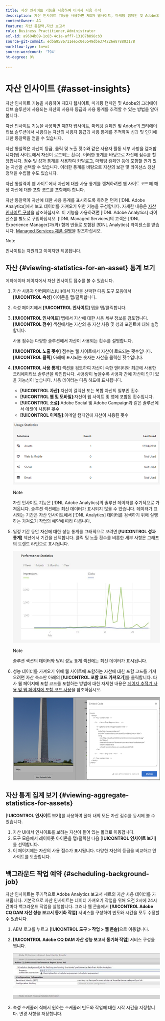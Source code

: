 ```yaml
---
title: 자산 인사이트 기능을 사용하여 이미지 사용 추적
description: 자산 인사이트 기능을 사용하면 제3자 웹사이트, 마케팅 캠페인 및 Adobe의 크리에이티브 솔루션에 사용되는 이미지의 사용자 등급과 사용 통계를 추적할 수 있습니다.
contentOwner: AG
feature: 자산 통찰력,자산 보고서
role: Business Practitioner,Administrator
exl-id: a9604b09-1c83-4c1e-aff7-13107b898cb3
source-git-commit: edba9586711ee5c0e5549dbe374226e878803178
workflow-type: tm+mt
source-wordcount: '794'
ht-degree: 0%

---
```


# 자산 인사이트 {#asset-insights}

자산 인사이트 기능을 사용하여 제3자 웹사이트, 마케팅 캠페인 및 Adobe의 크리에이티브 솔루션에 사용되는 자산의 사용자 등급과 사용 통계를 추적할 수 있는 방법을 알아봅니다.

자산 인사이트 기능을 사용하면 제3자 웹사이트, 마케팅 캠페인 및 Adobe의 크리에이티브 솔루션에서 사용되는 자산의 사용자 등급과 사용 통계를 추적하여 성과 및 인기에 대한 통찰력을 얻을 수 있습니다.

자산 통찰력은 자산이 등급, 클릭 및 노출 횟수와 같은 사용자 활동 세부 사항을 캡처합니다(웹 사이트에서 자산이 로드되는 횟수). 이러한 통계를 바탕으로 자산에 점수를 할당합니다. 점수 및 성과 통계를 사용하여 카탈로그, 마케팅 캠페인 등에 포함할 인기 있는 자산을 선택할 수 있습니다. 이러한 통계를 바탕으로 자산의 보관 및 라이선스 갱신 정책을 수립할 수도 있습니다.

자산 통찰력이 웹 사이트에서 자산에 대한 사용 통계를 캡처하려면 웹 사이트 코드에 해당 자산에 대한 포함 코드를 포함해야 합니다.

자산 통찰력이 자산에 대한 사용 통계를 표시하도록 하려면 먼저 [!DNL Adobe Analytics]에서 보고 데이터를 가져오기 위한 기능을 구성합니다. 자세한 내용은 [자산 인사이트 구성](touch-ui-configuring-asset-insights.md)을 참조하십시오. 이 기능을 사용하려면 [!DNL Adobe Analytics] 라이선스를 별도로 구입하십시오. [!DNL Managed Services]의 고객은 [!DNL Experience Manager]과(와) 함께 번들로 포함된 [!DNL Analytics] 라이센스를 받습니다. [Managed Services 제품 설명](https://helpx.adobe.com/legal/product-descriptions/adobe-experience-manager-managed-services.html)을 참조하십시오.

>[!NOTE]
>
>인사이트는 지원되고 이미지만 제공됩니다.

## 자산 {#viewing-statistics-for-an-asset} 통계 보기

메타데이터 페이지에서 자산 인사이트 점수를 볼 수 있습니다.

1. 자산 사용자 인터페이스(UI)에서 자산을 선택한 다음 도구 모음에서 **[!UICONTROL 속성]** 아이콘을 탭/클릭합니다.
1. 속성 페이지에서 **[!UICONTROL 인사이트]** 탭을 탭/클릭합니다.
1. **[!UICONTROL 인사이트]** 탭에서 자산에 대한 사용 세부 정보를 검토합니다. **[!UICONTROL 점수]** 섹션에서는 자산의 총 자산 사용 및 성과 포인트에 대해 설명합니다.

   사용 점수는 다양한 솔루션에서 자산이 사용되는 횟수를 설명합니다.

   **[!UICONTROL 노출 횟수]** 점수는 웹 사이트에서 자산이 로드되는 횟수입니다. **[!UICONTROL 클릭]** 아래에 표시되는 숫자는 자산을 클릭한 횟수입니다.

1. **[!UICONTROL 사용 통계]** 섹션을 검토하여 자산이 속한 엔티티와 최근에 사용한 크리에이티브 솔루션을 확인합니다. 사용량이 높을수록 사용자 간에 자산이 인기 있을 가능성이 높습니다. 사용 데이터는 다음 헤드에 표시됩니다.

   * **[!UICONTROL 자산]**:자산이 컬렉션 또는 복합 자산의 일부인 횟수
   * **[!UICONTROL 웹 및 모바일]**:자산이 웹 사이트 및 앱에 포함된 횟수입니다.
   * **[!UICONTROL 소셜]**:Adobe Social 및 Adobe Campaign과 같은 솔루션에서 에셋이 사용된 횟수
   * **[!UICONTROL 이메일]**:이메일 캠페인에 자산이 사용된 횟수

   ![usage_statistics](assets/usage_statistics.png)

   >[!NOTE]
   >
   >자산 인사이트 기능은 [!DNL Adobe Analytics]의 솔루션 데이터를 주기적으로 가져옵니다. 솔루션 섹션에는 최신 데이터가 표시되지 않을 수 있습니다. 데이터가 표시되는 기간은 자산 인사이트에서 [!DNL Analytics] 데이터를 검색하기 위해 실행하는 가져오기 작업의 예약에 따라 다릅니다.

1. 일정 기간 동안 자산에 대한 성능 통계를 그래픽으로 보려면 **[!UICONTROL 성과 통계]** 섹션에서 기간을 선택합니다. 클릭 및 노출 횟수를 비롯한 세부 사항은 그래프의 트렌드 라인으로 표시됩니다.

   ![chlimage_1-3](assets/chlimage_1-3.jpeg)

   >[!NOTE]
   >
   >솔루션 섹션의 데이터와 달리 성능 통계 섹션에는 최신 데이터가 표시됩니다.

1. 성능 데이터를 가져오기 위해 웹 사이트에 포함하는 자산에 대한 포함 코드를 가져오려면 자산 축소판 아래의 **[!UICONTROL 포함 코드 가져오기]**&#x200B;를 클릭합니다. 타사 웹 페이지에 포함 코드를 포함하는 방법에 대한 자세한 내용은 [페이지 추적기 사용 및 웹 페이지에 포함 코드 사용](touch-ui-using-page-tracker.md)을 참조하십시오.

   ![chlimage_1-303](assets/chlimage_1-303.png)

## 자산 통계 집계 보기 {#viewing-aggregate-statistics-for-assets}

**[!UICONTROL 인사이트 보기]**&#x200B;를 사용하여 폴더 내의 모든 자산 점수를 동시에 볼 수 있습니다.

1. 자산 UI에서 인사이트를 보려는 자산이 들어 있는 폴더로 이동합니다.
1. 도구 모음에서 레이아웃 아이콘을 탭/클릭한 다음 **[!UICONTROL 인사이트 보기]**&#x200B;를 선택합니다.
1. 이 페이지에는 자산의 사용 점수가 표시됩니다. 다양한 자산의 등급을 비교하고 인사이트를 도출합니다.

## 백그라운드 작업 예약 {#scheduling-background-job}

자산 인사이트는 주기적으로 Adobe Analytics 보고서 세트의 자산 사용 데이터를 가져옵니다. 기본적으로 자산 인사이트는 데이터 가져오기 작업을 위해 오전 2시에 24시간마다 백그라운드 작업을 실행합니다. 그러나 웹 콘솔에서 **[!UICONTROL Adobe CQ DAM 자산 성능 보고서 동기화 작업]** 서비스를 구성하여 빈도와 시간을 모두 수정할 수 있습니다.

1. AEM 로고를 누르고 **[!UICONTROL 도구 > 작업 > 웹 콘솔]**&#x200B;으로 이동합니다.
1. **[!UICONTROL Adobe CQ DAM 자산 성능 보고서 동기화 작업]** 서비스 구성을 엽니다.

   ![chlimage_1-304](assets/chlimage_1-304.png)

1. 속성 스케줄러 식에서 원하는 스케줄러 빈도와 작업에 대한 시작 시간을 지정합니다. 변경 사항을 저장합니다.
